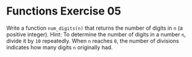 # Functions Exercise 05

Write a function `num_digits(n)` that returns the number of digits in `n` (a positive integer). Hint: To determine the number of digits in a number `n`, divide it by `10` repeatedly. When `n` reaches `0`, the number of divisions indicates how many digits `n` originally had.
